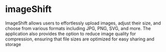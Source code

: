 # imageShift
ImageShift allows users to effortlessly upload images, adjust their size, and choose from various formats including JPG, PNG, SVG, and more. The application also provides the option to reduce image quality for compression, ensuring that file sizes are optimized for easy sharing and storage
